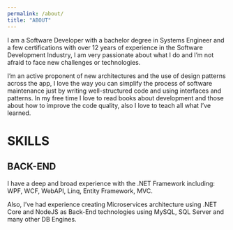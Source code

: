 ```yaml
---
permalink: /about/
title: "ABOUT"
---
```


I am a Software Developer with a bachelor degree in Systems Engineer and a few certifications with over 12 years of experience in the Software Development Industry, I am very passionate about what I do and I’m not afraid to face new challenges or technologies.

I’m an active proponent of new architectures and the use of design patterns across the app, I love the way you can simplify the process of software maintenance just by writing well-structured code and using interfaces and patterns. In my free time I love to read books about development and those about how to improve the code quality, also I love to teach all what I’ve learned.

SKILLS
=

BACK-END 
--------

I have a deep and broad experience with the .NET Framework including: WPF, WCF, WebAPI, Linq, Entity Framework, MVC. 

Also, I’ve had experience creating Microservices architecture using .NET Core and NodeJS as Back-End technologies using MySQL, SQL Server and many other DB Engines. 
